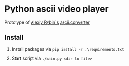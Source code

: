 # Python ascii video player

Prototype of [Alexiy Rybin`s](https://github.com/Zamur650) [ascii.converter](https://github.com/Zamur650/ascii.converter)

## Install

1. Install packages via `pip install -r .\requirements.txt`

1. Start script via `./main.py <dir to file>`
